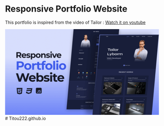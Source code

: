 # Responsive Portfolio Website


This portfolio is inspired from the video of Tailor : [Watch it on youtube](https://youtu.be/sF0vW0GgL3U)

![preview img](/preview.png)
#   T i t o u 2 2 2 . g i t h u b . i o 
 
 
